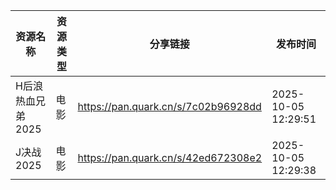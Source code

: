 | 资源名称        | 资源类型 | 分享链接                                | 发布时间                |
| ----------- | ---- | ----------------------------------- | ------------------- |
| H后浪热血兄弟2025 | 电影   | https://pan.quark.cn/s/7c02b96928dd | 2025-10-05 12:29:51 |
| J决战2025     | 电影   | https://pan.quark.cn/s/42ed672308e2 | 2025-10-05 12:29:38 |
